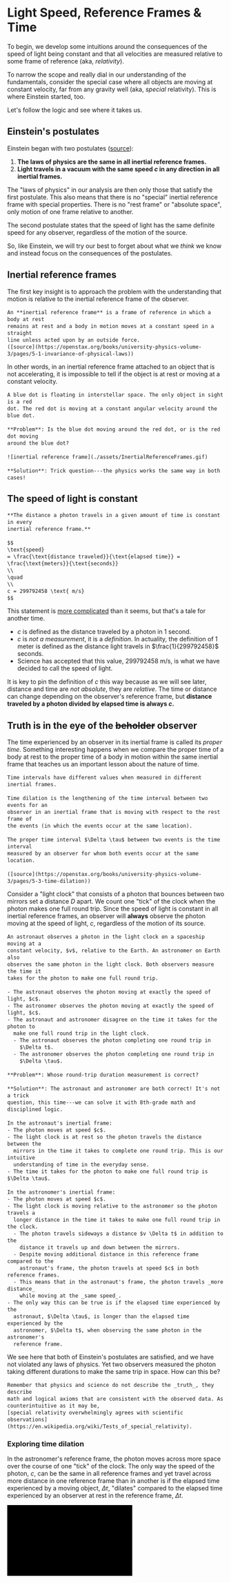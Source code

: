 # Light Speed, Reference Frames & Time

To begin, we develop some intuitions around the consequences of the speed of
light being constant and that all velocities are measured relative to some
frame of reference (aka, _relativity_).

To narrow the scope and really dial in our understanding of the fundamentals,
consider the special case where all objects are moving at constant velocity, far
from any gravity well (aka, _special_ relativity). This is where Einstein
started, too.

Let's follow the logic and see where it takes us.

## Einstein's postulates

Einstein began with two postulates
([source](https://openstax.org/books/university-physics-volume-3/pages/5-1-invariance-of-physical-laws)):

1. **The laws of physics are the same in all inertial reference frames.**
2. **Light travels in a vacuum with the same speed $c$ in any direction in all**
   **inertial frames.**

The "laws of physics" in our analysis are then only those that satisfy the first
postulate. This also means that there is no "special" inertial reference frame
with special properties. There is no "rest frame" or "absolute space", only
motion of one frame relative to another.

The second postulate states that the speed of light has the same definite
speed for any observer, regardless of the motion of the source.

So, like Einstein, we will try our best to forget about what we _think_ we know
and instead focus on the consequences of the postulates.

## Inertial reference frames

The first key insight is to approach the problem with the understanding that
motion is relative to the inertial reference frame of the observer.

```admonish cite
An **inertial reference frame** is a frame of reference in which a body at rest
remains at rest and a body in motion moves at a constant speed in a straight
line unless acted upon by an outside force.
([source](https://openstax.org/books/university-physics-volume-3/pages/5-1-invariance-of-physical-laws))
```

In other words, in an inertial reference frame attached to an object that is
not accelerating, it is impossible to tell if the object is at rest or moving at
a constant velocity.

```admonish example
A blue dot is floating in interstellar space. The only object in sight is a red
dot. The red dot is moving at a constant angular velocity around the blue dot.

**Problem**: Is the blue dot moving around the red dot, or is the red dot moving
around the blue dot?

![inertial reference frame](./assets/InertialReferenceFrames.gif)

**Solution**: Trick question---the physics works the same way in both cases!
```

## The speed of light is constant

```admonish important
**The distance a photon travels in a given amount of time is constant in every
inertial reference frame.**

$$
\text{speed}
= \frac{\text{distance traveled}}{\text{elapsed time}} =
\frac{\text{meters}}{\text{seconds}}
\\
\quad
\\
c = 299792458 \text{ m/s}
$$
```

This statement is
[more complicated](https://www.youtube.com/watch?v=ZbGxXyqlhbU&t=187s) than it
seems, but that's a tale for another time.

- $c$ is defined as the distance traveled by a photon in 1 second.
- $c$ is _not a measurement_, it is a _definition_. In actuality, the definition
  of $1 \text{ meter}$ is defined as the distance light travels in
  $\frac{1}{299792458}$ seconds.
- Science has accepted that this value, $299792458 \text{ m/s}$, is what we have
  decided to call the speed of light.

It is key to pin the definition of $c$ this way because as we will see later,
distance and time are _not absolute_, they are _relative_. The time or distance
can change depending on the observer's reference frame, but **distance traveled
by a photon divided by elapsed time is always $c$.**

## Truth is in the eye of the ~~beholder~~ observer

The time experienced by an observer in its inertial frame is called its _proper_
_time_. Something interesting happens when we compare the proper time of a body
at rest to the proper time of a body in motion within the same inertial frame
that teaches us an important lesson about the nature of time.

```admonish cite
Time intervals have different values when measured in different inertial frames.

Time dilation is the lengthening of the time interval between two events for an
observer in an inertial frame that is moving with respect to the rest frame of
the events (in which the events occur at the same location).

The proper time interval $\Delta \tau$ between two events is the time interval
measured by an observer for whom both events occur at the same location.

([source](https://openstax.org/books/university-physics-volume-3/pages/5-3-time-dilation))
```

Consider a "light clock" that consists of a photon that bounces between two
mirrors set a distance $D$ apart. We count one "tick" of the clock when the
photon makes one full round trip. Since the speed of light is constant in all
inertial reference frames, an observer will **always** observe the photon moving
at the speed of light, $c$, regardless of the motion of its source.

```admonish example
An astronaut observes a photon in the light clock on a spaceship moving at a
constant velocity, $v$, relative to the Earth. An astronomer on Earth also
observes the same photon in the light clock. Both observers measure the time it
takes for the photon to make one full round trip.

- The astronaut observes the photon moving at exactly the speed of light, $c$.
- The astronomer observes the photon moving at exactly the speed of light, $c$.
- The astronaut and astronomer disagree on the time it takes for the photon to
  make one full round trip in the light clock.
  - The astronaut observes the photon completing one round trip in
    $\Delta t$.
  - The astronomer observes the photon completing one round trip in
    $\Delta \tau$.

**Problem**: Whose round-trip duration measurement is correct?

**Solution**: The astronaut and astronomer are both correct! It's not a trick
question, this time---we can solve it with 8th-grade math and disciplined logic.

In the astronaut's inertial frame:
- The photon moves at speed $c$.
- The light clock is at rest so the photon travels the distance between the
  mirrors in the time it takes to complete one round trip. This is our intuitive
  understanding of time in the everyday sense.
- The time it takes for the photon to make one full round trip is $\Delta \tau$.

In the astronomer's inertial frame:
- The photon moves at speed $c$.
- The light clock is moving relative to the astronomer so the photon travels a
  longer distance in the time it takes to make one full round trip in the clock.
  - The photon travels sideways a distance $v \Delta t$ in addition to the
    distance it travels up and down between the mirrors.
  - Despite moving additional distance in this reference frame compared to the
    astronaut's frame, the photon travels at speed $c$ in both reference frames.
  - This means that in the astronaut's frame, the photon travels _more distance_
    while moving at the _same speed_.
- The only way this can be true is if the elapsed time experienced by the
  astronaut, $\Delta \tau$, is longer than the elapsed time experienced by the
  astronomer, $\Delta t$, when observing the same photon in the astronomer's
  reference frame.
```

We see here that both of Einstein's postulates are satisfied, and we have not
violated any laws of physics. Yet two observers measured the photon taking
different durations to make the same trip in space. How can this be?

```admonish help
Remember that physics and science do not describe the _truth_, they describe
math and logical axioms that are consistent with the observed data. As
counterintuitive as it may be,
[special relativity overwhelmingly agrees with scientific observations](https://en.wikipedia.org/wiki/Tests_of_special_relativity).
```

### Exploring time dilation

In the astronomer's reference frame, the photon moves across more space over the
course of one "tick" of the clock. The only way the speed of the photon, $c$,
can be the same in all reference frames and yet travel across more distance in
one reference frame than in another is if the elapsed time experienced by a
moving object, $\Delta \tau$, "dilates" compared to the elapsed time
experienced by an observer at rest in the reference frame, $\Delta t$.

![time dilation](./assets/TimeDilationDemo.gif)
